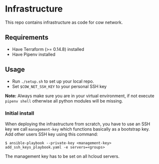 Infrastructure
==============

This repo contains infrastructure as code for cow network.

Requirements
------------

* Have Terraform (>= 0.14.8) installed
* Have Pipenv installed

Usage
-----

* Run `./setup.sh` to set up your local repo. 
* Set `$COW_NET_SSH_KEY` to your personal SSH key

**Note:** Always make sure you are in your virtual environment, if not execute `pipenv shell` otherwise all python modules will be missing.

### Initial install

When deploying the infrastructure from scratch, you have to use an SSH key we call `management-key` which functions basically as a bootstrap key. Add other users SSH key using this command:

```
$ ansible-playbook --private-key <management-key> add_ssh_keys_playbook.yaml -e servers=<groups>
```

The management key has to be set on all hcloud servers.
